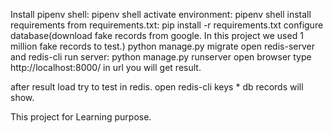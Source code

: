 Install pipenv shell: pipenv shell
activate environment: pipenv shell
install requirements from requirements.txt: pip install -r requirements.txt
configure database(download fake records from google. In this project we used 1 million fake records to test.)
python manage.py migrate
open redis-server and redis-cli
run server: python manage.py runserver
open browser type http://localhost:8000/ in url you will get result.

after result load try to test in redis. 
open redis-cli 
keys *
db records will show.

This project for Learning purpose.